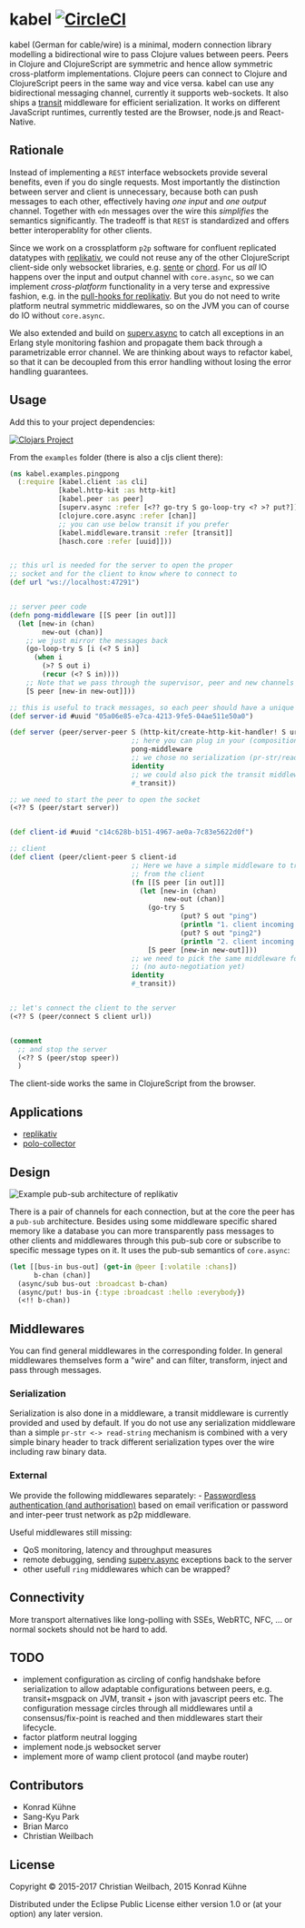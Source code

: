 # kabel [![CircleCI](https://circleci.com/gh/replikativ/kabel.svg?style=svg)](https://circleci.com/gh/replikativ/kabel)

kabel (German for cable/wire) is a minimal, modern connection library modelling
a bidirectional wire to pass Clojure values between peers. Peers in Clojure and
ClojureScript are symmetric and hence allow symmetric cross-platform
implementations. Clojure peers can connect to Clojure and ClojureScript peers in
the same way and vice versa. kabel can use any bidirectional messaging channel,
currently it supports web-sockets. It also ships
a [transit](https://github.com/cognitect/transit-format) middleware for
efficient serialization. It works on different JavaScript runtimes, currently
tested are the Browser, node.js and React-Native.


## Rationale

Instead of implementing a `REST` interface websockets provide several
benefits, even if you do single requests. Most importantly the
distinction between server and client is unnecessary, because both can
push messages to each other, effectively having *one input* and *one
output* channel. Together with `edn` messages over the wire this
_simplifies_ the semantics significantly. The tradeoff is that `REST` is
standardized and offers better interoperablity for other clients.

Since we work on a crossplatform `p2p` software for confluent
replicated datatypes with
[replikativ](https://github.com/replikativ/replikativ), we could not
reuse any of the other ClojureScript client-side only websocket
libraries, e.g. [sente](https://github.com/ptaoussanis/sente) or
[chord](https://github.com/jarohen/chord). For us _all_ IO happens
over the input and output channel with `core.async`, so we can
implement *cross-platform* functionality in a very terse and
expressive fashion, e.g. in the [pull-hooks for
replikativ](https://github.com/replikativ/replikativ/blob/master/src/replikativ/p2p/hooks.cljc). But
you do not need to write platform neutral symmetric middlewares, so on
the JVM you can of course do IO without `core.async`. 

We also extended and build
on [superv.async](https://github.com/replikativ/superv.async/) to catch all
exceptions in an Erlang style monitoring fashion and propagate them back through
a parametrizable error channel. We are thinking about ways to refactor kabel, so
that it can be decoupled from this error handling without losing the error
handling guarantees.

## Usage

Add this to your project dependencies:

[![Clojars Project](http://clojars.org/io.replikativ/kabel/latest-version.svg)](http://clojars.org/io.replikativ/kabel)

From the `examples` folder (there is also a cljs client there):

~~~ clojure
(ns kabel.examples.pingpong
  (:require [kabel.client :as cli]
            [kabel.http-kit :as http-kit]
            [kabel.peer :as peer]
            [superv.async :refer [<?? go-try S go-loop-try <? >? put?]]
            [clojure.core.async :refer [chan]]
            ;; you can use below transit if you prefer
            [kabel.middleware.transit :refer [transit]]
            [hasch.core :refer [uuid]]))


;; this url is needed for the server to open the proper
;; socket and for the client to know where to connect to
(def url "ws://localhost:47291")


;; server peer code
(defn pong-middleware [[S peer [in out]]]
  (let [new-in (chan)
        new-out (chan)]
    ;; we just mirror the messages back
    (go-loop-try S [i (<? S in)]
      (when i
        (>? S out i)
        (recur (<? S in))))
    ;; Note that we pass through the supervisor, peer and new channels
    [S peer [new-in new-out]]))

;; this is useful to track messages, so each peer should have a unique id
(def server-id #uuid "05a06e85-e7ca-4213-9fe5-04ae511e50a0")

(def server (peer/server-peer S (http-kit/create-http-kit-handler! S url server-id) server-id
                              ;; here you can plug in your (composition of) middleware(s)
                              pong-middleware
                              ;; we chose no serialization (pr-str/read-string by default)
                              identity
                              ;; we could also pick the transit middleware
                              #_transit))

;; we need to start the peer to open the socket
(<?? S (peer/start server))


(def client-id #uuid "c14c628b-b151-4967-ae0a-7c83e5622d0f")

;; client
(def client (peer/client-peer S client-id
                              ;; Here we have a simple middleware to trigger some roundtrips
                              ;; from the client
                              (fn [[S peer [in out]]]
                                (let [new-in (chan)
                                      new-out (chan)]
                                  (go-try S
                                          (put? S out "ping")
                                          (println "1. client incoming message:" (<? S in))
                                          (put? S out "ping2")
                                          (println "2. client incoming message:" (<? S in)))
                                  [S peer [new-in new-out]]))
                              ;; we need to pick the same middleware for serialization
                              ;; (no auto-negotiation yet)
                              identity
                              #_transit))


;; let's connect the client to the server
(<?? S (peer/connect S client url))


(comment
  ;; and stop the server
  (<?? S (peer/stop speer))
  )
~~~

The client-side works the same in ClojureScript from the browser.

## Applications

- [replikativ](https://github.com/replikativ/replikativ)
- [polo-collector](https://github.com/replikativ/polo-collector)

## Design

![Example pub-sub architecture of replikativ](./peering.png)

There is a pair of channels for each connection, but at the core the
peer has a `pub-sub` architecture. Besides using some middleware
specific shared memory like a database you can more transparently pass
messages to other clients and middlewares through this pub-sub core or
subscribe to specific message types on it. It uses the pub-sub
semantics of `core.async`:

~~~ clojure
(let [[bus-in bus-out] (get-in @peer [:volatile :chans])
      b-chan (chan)]
  (async/sub bus-out :broadcast b-chan)
  (async/put! bus-in {:type :broadcast :hello :everybody})
  (<!! b-chan))
~~~


## Middlewares

You can find general middlewares in the corresponding folder. In
general middlewares themselves form a "wire" and can filter,
transform, inject and pass through messages.

### Serialization

Serialization is also done in a middleware, a transit middleware is currently
provided and used by default. If you do not use any serialization middleware
than a simple `pr-str <-> read-string` mechanism is combined with a very simple
binary header to track different serialization types over the wire including raw
binary data.


### External

We provide the following middlewares separately: - [Passwordless
authentication (and
authorisation)](https://github.com/replikativ/kabel-auth) based on
email verification or password and inter-peer trust network as p2p
middleware.

Useful middlewares still missing:
- QoS monitoring, latency and throughput measures
- remote debugging,
  sending [superv.async](https://github.com/replikativ/superv.async) exceptions
  back to the server
- other usefull `ring` middlewares which can be wrapped?

## Connectivity

More transport alternatives like long-polling with SSEs, WebRTC, NFC, ... or
normal sockets should not be hard to add.


## TODO
- implement configuration as circling of config handshake before serialization
  to allow adaptable configurations between peers, e.g. transit+msgpack on JVM,
  transit + json with javascript peers etc. The configuration message circles
  through all middlewares until a consensus/fix-point is reached and then
  middlewares start their lifecycle.
- factor platform neutral logging
- implement node.js websocket server
- implement more of wamp client protocol (and maybe router)

## Contributors
- Konrad Kühne
- Sang-Kyu Park
- Brian Marco
- Christian Weilbach

## License

Copyright © 2015-2017 Christian Weilbach, 2015 Konrad Kühne

Distributed under the Eclipse Public License either version 1.0 or (at
your option) any later version.

